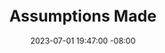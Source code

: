 ---
layout: post
title: Assumptions Made
date: '2023-07-01 19:47:00 -08:00'
background: <img src="[def]" alt="drawing" width="200"/>
---